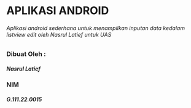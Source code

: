 # APLIKASI ANDROID
###### Aplikasi android sederhana untuk menampilkan inputan data kedalam listview edit oleh Nasrul Latief untuk UAS

### Dibuat Oleh :
##### Nasrul Latief
### NIM
##### G.111.22.0015